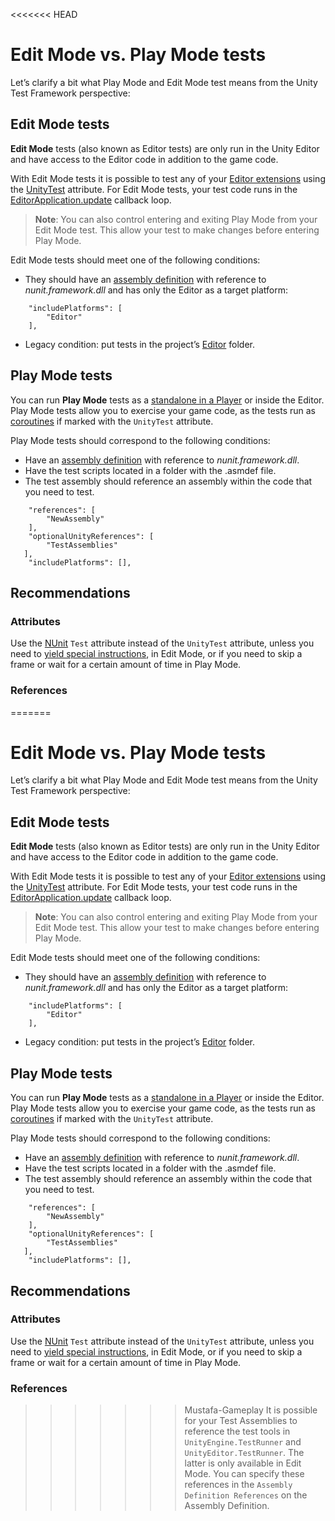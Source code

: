 <<<<<<< HEAD
# Edit Mode vs. Play Mode tests

Let’s clarify a bit what Play Mode and Edit Mode test means from the Unity Test Framework perspective: 

## Edit Mode tests

**Edit Mode** tests (also known as Editor tests) are only run in the Unity Editor and have access to the Editor code in addition to the game code.

With Edit Mode tests it is possible to test any of your [Editor extensions](https://docs.unity3d.com/Manual/ExtendingTheEditor.html) using the [UnityTest](./reference-attribute-unitytest.md) attribute. For Edit Mode tests, your test code runs in the [EditorApplication.update](https://docs.unity3d.com/ScriptReference/EditorApplication-update.html) callback loop. 

> **Note**: You can also control entering and exiting Play Mode from your Edit Mode test. This allow your test to make changes before entering Play Mode.

Edit Mode tests should meet one of the following conditions:

* They should have an [assembly definition](./workflow-create-test-assembly.md) with reference to *nunit.framework.dll* and has only the Editor as a target platform:

```assembly
    "includePlatforms": [
        "Editor"
    ],
```

* Legacy condition: put tests in the project’s [Editor](https://docs.unity3d.com/Manual/SpecialFolders.html) folder.

## Play Mode tests

You can run **Play Mode** tests as a [standalone in a Player](./workflow-run-playmode-test-standalone.md) or inside the Editor. Play Mode tests allow you to exercise your game code, as the tests run as [coroutines](https://docs.unity3d.com/ScriptReference/Coroutine.html) if marked with the `UnityTest` attribute. 

Play Mode tests should correspond to the following conditions:

* Have an [assembly definition](./workflow-create-test-assembly.md) with reference to *nunit.framework.dll*. 
* Have the test scripts located in a folder with the .asmdef file.
* The test assembly should reference an assembly within the code that you need to test.

```assembly
    "references": [
        "NewAssembly"
    ],
    "optionalUnityReferences": [
        "TestAssemblies"
   ],
    "includePlatforms": [],
```

## Recommendations

### Attributes

Use the [NUnit](http://www.nunit.org/) `Test` attribute instead of the `UnityTest` attribute, unless you need to [yield special instructions](./reference-custom-yield-instructions.md), in Edit Mode, or if you need to skip a frame or wait for a certain amount of time in Play Mode.

### References

=======
# Edit Mode vs. Play Mode tests

Let’s clarify a bit what Play Mode and Edit Mode test means from the Unity Test Framework perspective: 

## Edit Mode tests

**Edit Mode** tests (also known as Editor tests) are only run in the Unity Editor and have access to the Editor code in addition to the game code.

With Edit Mode tests it is possible to test any of your [Editor extensions](https://docs.unity3d.com/Manual/ExtendingTheEditor.html) using the [UnityTest](./reference-attribute-unitytest.md) attribute. For Edit Mode tests, your test code runs in the [EditorApplication.update](https://docs.unity3d.com/ScriptReference/EditorApplication-update.html) callback loop. 

> **Note**: You can also control entering and exiting Play Mode from your Edit Mode test. This allow your test to make changes before entering Play Mode.

Edit Mode tests should meet one of the following conditions:

* They should have an [assembly definition](./workflow-create-test-assembly.md) with reference to *nunit.framework.dll* and has only the Editor as a target platform:

```assembly
    "includePlatforms": [
        "Editor"
    ],
```

* Legacy condition: put tests in the project’s [Editor](https://docs.unity3d.com/Manual/SpecialFolders.html) folder.

## Play Mode tests

You can run **Play Mode** tests as a [standalone in a Player](./workflow-run-playmode-test-standalone.md) or inside the Editor. Play Mode tests allow you to exercise your game code, as the tests run as [coroutines](https://docs.unity3d.com/ScriptReference/Coroutine.html) if marked with the `UnityTest` attribute. 

Play Mode tests should correspond to the following conditions:

* Have an [assembly definition](./workflow-create-test-assembly.md) with reference to *nunit.framework.dll*. 
* Have the test scripts located in a folder with the .asmdef file.
* The test assembly should reference an assembly within the code that you need to test.

```assembly
    "references": [
        "NewAssembly"
    ],
    "optionalUnityReferences": [
        "TestAssemblies"
   ],
    "includePlatforms": [],
```

## Recommendations

### Attributes

Use the [NUnit](http://www.nunit.org/) `Test` attribute instead of the `UnityTest` attribute, unless you need to [yield special instructions](./reference-custom-yield-instructions.md), in Edit Mode, or if you need to skip a frame or wait for a certain amount of time in Play Mode.

### References

>>>>>>> Mustafa-Gameplay
It is possible for your Test Assemblies to reference the test tools in `UnityEngine.TestRunner` and `UnityEditor.TestRunner`. The latter is only available in Edit Mode. You can specify these references in the `Assembly Definition References` on the Assembly Definition.